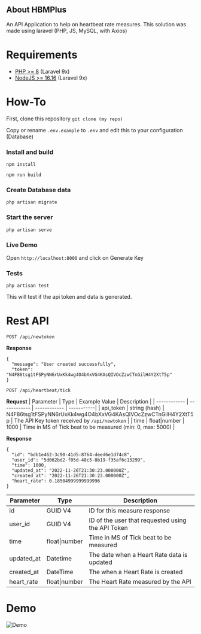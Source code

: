 
## About HBMPlus

An API Application to help on heartbeat rate measures.
This solution was made using laravel (PHP, JS, MySQL, with Axios)


# Requirements

- [PHP >= 8](https://www.php.net/) (Laravel 9x)
- [NodeJS >= 16.16](https://nodejs.org/en/download/) (Laravel 9x)


# How-To

First, clone this repository
```git clone (my repo)```

Copy or rename ```.env.example``` to ```.env``` and edit this to your configuration (Database)

### Install and build

```npm install```

```npm run build```

### Create Database data
```php artisan migrate```

### Start the server

```php artisan serve```

### Live Demo
Open ```http://localhost:8000``` and click on Generate Key


### Tests
```php artisan test```

This will test if the api token and data is generated.

# Rest API

`POST /api/newtoken`

**Response**
```
{
  "message": "User created successfully",
  "token": "N4F86tsg1tFSPyNN6rUxKk4wg4O4bXxVG4KAsQIVOcZzwCTnGilH4Y2XtT5p"
}
```

`POST /api/heartbeat/tick`

**Request**
|  Parameter  |  Type  |  Example Value |  Description  |
| ------------ | ------------ | ------------ | -----------|
| api_token  | string (hash) | N4F86tsg1tFSPyNN6rUxKk4wg4O4bXxVG4KAsQIVOcZzwCTnGilH4Y2XtT5p  | The API Key token received by ```/api/newtoken```  |
| time  | float\|number  | 1000  | Time in MS of Tick beat to be measured (min: 0, max: 5000) |

**Response**

```
{
  "id": "bdb1e462-3c90-41d5-8764-deed6e1d74c8",
  "user_id": "5d062bd2-f05d-48c5-8b19-f35af6c13299",
  "time": 1000,
  "updated_at": "2022-11-26T21:30:23.000000Z",
  "created_at": "2022-11-26T21:30:23.000000Z",
  "heart_rate": 0.18504999999999996
}
```

|  Parameter  | Type  |  Description  |
| ------------- | ----------- | ---------- |
| id  | GUID V4 | ID for this measure response |
| user_id | GUID V4 | ID of the user that requested using the API Token |
| time | float\|number | Time in MS of Tick beat to be measured |
| updated_at | Datetime | The date when a Heart Rate data is updated |
| created_at | DateTime | The when a Heart Rate is created |
| heart_rate | float\|number | The Heart Rate measured by the API |

# Demo

![Demo](https://raw.githubusercontent.com/HiddenUserHere/hbpmplus/master/example.gif)
